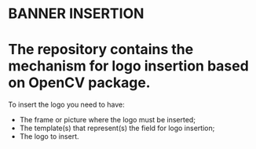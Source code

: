 # BANNER INSERTION

# The repository contains the mechanism for logo insertion based on OpenCV package.
To insert the logo you need to have:
- The frame or picture where the logo must be inserted;
- The template(s) that represent(s) the field for logo insertion;
- The logo to insert.